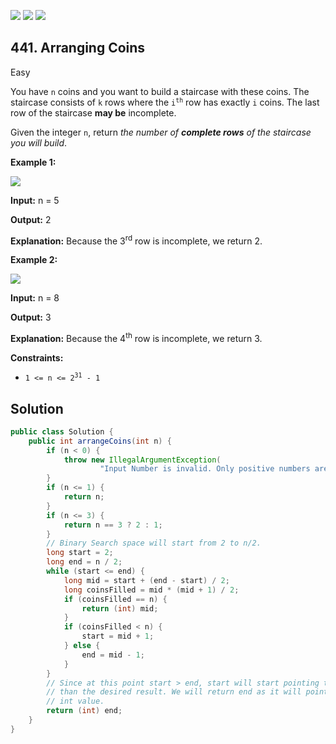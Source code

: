 [![](https://img.shields.io/github/stars/javadev/LeetCode-in-Java?label=Stars&style=flat-square)](https://github.com/javadev/LeetCode-in-Java)
[![](https://img.shields.io/github/forks/javadev/LeetCode-in-Java?label=Fork%20me%20on%20GitHub%20&style=flat-square)](https://github.com/javadev/LeetCode-in-Java/fork)
[![](https://img.shields.io/badge/-LeetCode%20in%20Kotlin-blue?style=flat-square)](https://github.com/javadev/LeetCode-in-Kotlin)

## 441\. Arranging Coins

Easy

You have `n` coins and you want to build a staircase with these coins. The staircase consists of `k` rows where the <code>i<sup>th</sup></code> row has exactly `i` coins. The last row of the staircase **may be** incomplete.

Given the integer `n`, return _the number of **complete rows** of the staircase you will build_.

**Example 1:**

![](https://assets.leetcode.com/uploads/2021/04/09/arrangecoins1-grid.jpg)

**Input:** n = 5

**Output:** 2

**Explanation:** Because the 3<sup>rd</sup> row is incomplete, we return 2. 

**Example 2:**

![](https://assets.leetcode.com/uploads/2021/04/09/arrangecoins2-grid.jpg)

**Input:** n = 8

**Output:** 3

**Explanation:** Because the 4<sup>th</sup> row is incomplete, we return 3. 

**Constraints:**

*   <code>1 <= n <= 2<sup>31</sup> - 1</code>

## Solution

```java
public class Solution {
    public int arrangeCoins(int n) {
        if (n < 0) {
            throw new IllegalArgumentException(
                    "Input Number is invalid. Only positive numbers are allowed");
        }
        if (n <= 1) {
            return n;
        }
        if (n <= 3) {
            return n == 3 ? 2 : 1;
        }
        // Binary Search space will start from 2 to n/2.
        long start = 2;
        long end = n / 2;
        while (start <= end) {
            long mid = start + (end - start) / 2;
            long coinsFilled = mid * (mid + 1) / 2;
            if (coinsFilled == n) {
                return (int) mid;
            }
            if (coinsFilled < n) {
                start = mid + 1;
            } else {
                end = mid - 1;
            }
        }
        // Since at this point start > end, start will start pointing to a value greater
        // than the desired result. We will return end as it will point to the correct
        // int value.
        return (int) end;
    }
}
```